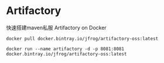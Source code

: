 # Artifactory


快速搭建maven私服 Artifactory on Docker

```
docker pull docker.bintray.io/jfrog/artifactory-oss:latest

```


```
docker run --name artifactory -d -p 8081:8081 docker.bintray.io/jfrog/artifactory-oss:latest
```
